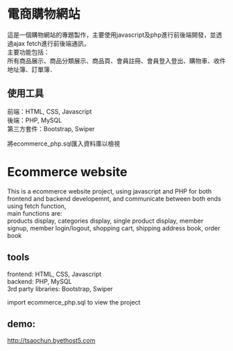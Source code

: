 # 電商購物網站 #  

這是一個購物網站的專題製作，主要使用javascript及php進行前後端開發，並透過ajax fetch進行前後端通訊，  
主要功能包括：    
所有商品展示、商品分類展示、商品頁、會員註冊、會員登入登出、購物車、收件地址簿、訂單簿．  

## 使用工具 ##  
前端：HTML, CSS, Javascript  
後端：PHP, MySQL  
第三方套件：Bootstrap, Swiper  
  
將ecommerce_php.sql匯入資料庫以檢視  


    
# Ecommerce website #

This is a ecommerce website project, using javascript and PHP for both frontend and backend developemnt, and communicate between both ends using fetch function,  
main functions are:   
products display, categories display, single product display, member signup, member login/logout, shopping cart, shipping address book, order book  

## tools ##    
frontend: HTML, CSS, Javascript  
backend: PHP, MySQL  
3rd party libraries: Bootstrap, Swiper  
  
import ecommerce_php.sql to view the project  

     
  
## demo: ##     
http://tsaochun.byethost5.com




